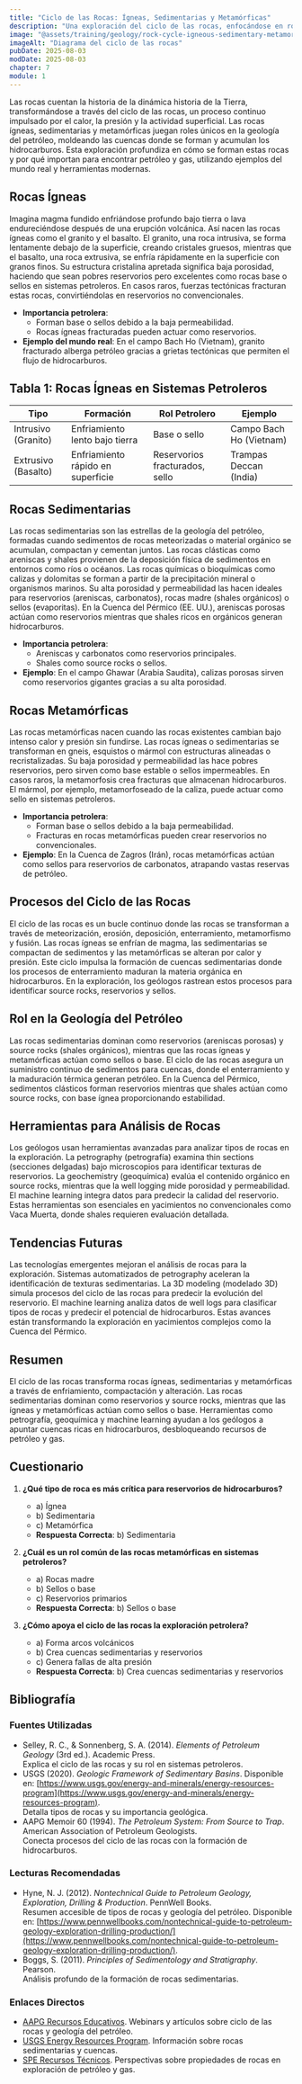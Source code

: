 ```yaml
---
title: "Ciclo de las Rocas: Ígneas, Sedimentarias y Metamórficas"
description: "Una exploración del ciclo de las rocas, enfocándose en rocas ígneas, sedimentarias y metamórficas, y su rol en la geología del petróleo, particularmente en la formación de reservorios, rocas madre y sellos."
image: "@assets/training/geology/rock-cycle-igneous-sedimentary-metamorphic/cover.jpg"
imageAlt: "Diagrama del ciclo de las rocas"
pubDate: 2025-08-03
modDate: 2025-08-03
chapter: 7
module: 1
---
```


Las rocas cuentan la historia de la dinámica historia de la Tierra, transformándose a través del ciclo de las rocas, un proceso continuo impulsado por el calor, la presión y la actividad superficial. Las rocas ígneas, sedimentarias y metamórficas juegan roles únicos en la geología del petróleo, moldeando las cuencas donde se forman y acumulan los hidrocarburos. Esta exploración profundiza en cómo se forman estas rocas y por qué importan para encontrar petróleo y gas, utilizando ejemplos del mundo real y herramientas modernas.

## Rocas Ígneas

Imagina magma fundido enfriándose profundo bajo tierra o lava endureciéndose después de una erupción volcánica. Así nacen las rocas ígneas como el granito y el basalto. El granito, una roca intrusiva, se forma lentamente debajo de la superficie, creando cristales gruesos, mientras que el basalto, una roca extrusiva, se enfría rápidamente en la superficie con granos finos. Su estructura cristalina apretada significa baja porosidad, haciendo que sean pobres reservorios pero excelentes como rocas base o sellos en sistemas petroleros. En casos raros, fuerzas tectónicas fracturan estas rocas, convirtiéndolas en reservorios no convencionales.

- **Importancia petrolera**:
  - Forman base o sellos debido a la baja permeabilidad.
  - Rocas ígneas fracturadas pueden actuar como reservorios.
- **Ejemplo del mundo real**: En el campo Bach Ho (Vietnam), granito fracturado alberga petróleo gracias a grietas tectónicas que permiten el flujo de hidrocarburos.

## Tabla 1: Rocas Ígneas en Sistemas Petroleros

| **Tipo**       | **Formación**             | **Rol Petrolero**                | **Ejemplo**                |
|----------------|--------------------------|----------------------------------|---------------------------|
| Intrusivo (Granito) | Enfriamiento lento bajo tierra | Base o sello                     | Campo Bach Ho (Vietnam)   |
| Extrusivo (Basalto) | Enfriamiento rápido en superficie | Reservorios fracturados, sello    | Trampas Deccan (India)    |

## Rocas Sedimentarias

Las rocas sedimentarias son las estrellas de la geología del petróleo, formadas cuando sedimentos de rocas meteorizadas o material orgánico se acumulan, compactan y cementan juntos. Las rocas clásticas como areniscas y shales provienen de la deposición física de sedimentos en entornos como ríos o océanos. Las rocas químicas o bioquímicas como calizas y dolomitas se forman a partir de la precipitación mineral o organismos marinos. Su alta porosidad y permeabilidad las hacen ideales para reservorios (areniscas, carbonatos), rocas madre (shales orgánicos) o sellos (evaporitas). En la Cuenca del Pérmico (EE. UU.), areniscas porosas actúan como reservorios mientras que shales ricos en orgánicos generan hidrocarburos.

- **Importancia petrolera**:
  - Areniscas y carbonatos como reservorios principales.
  - Shales como source rocks o sellos.
- **Ejemplo**: En el campo Ghawar (Arabia Saudita), calizas porosas sirven como reservorios gigantes gracias a su alta porosidad.

## Rocas Metamórficas

Las rocas metamórficas nacen cuando las rocas existentes cambian bajo intenso calor y presión sin fundirse. Las rocas ígneas o sedimentarias se transforman en gneis, esquistos o mármol con estructuras alineadas o recristalizadas. Su baja porosidad y permeabilidad las hace pobres reservorios, pero sirven como base estable o sellos impermeables. En casos raros, la metamorfosis crea fracturas que almacenan hidrocarburos. El mármol, por ejemplo, metamorfoseado de la caliza, puede actuar como sello en sistemas petroleros.

- **Importancia petrolera**:
  - Forman base o sellos debido a la baja permeabilidad.
  - Fracturas en rocas metamórficas pueden crear reservorios no convencionales.
- **Ejemplo**: En la Cuenca de Zagros (Irán), rocas metamórficas actúan como sellos para reservorios de carbonatos, atrapando vastas reservas de petróleo.

## Procesos del Ciclo de las Rocas

El ciclo de las rocas es un bucle continuo donde las rocas se transforman a través de meteorización, erosión, deposición, enterramiento, metamorfismo y fusión. Las rocas ígneas se enfrían de magma, las sedimentarias se compactan de sedimentos y las metamórficas se alteran por calor y presión. Este ciclo impulsa la formación de cuencas sedimentarias donde los procesos de enterramiento maduran la materia orgánica en hidrocarburos. En la exploración, los geólogos rastrean estos procesos para identificar source rocks, reservorios y sellos.

## Rol en la Geología del Petróleo

Las rocas sedimentarias dominan como reservorios (areniscas porosas) y source rocks (shales orgánicos), mientras que las rocas ígneas y metamórficas actúan como sellos o base. El ciclo de las rocas asegura un suministro continuo de sedimentos para cuencas, donde el enterramiento y la maduración térmica generan petróleo. En la Cuenca del Pérmico, sedimentos clásticos forman reservorios mientras que shales actúan como source rocks, con base ígnea proporcionando estabilidad.

## Herramientas para Análisis de Rocas

Los geólogos usan herramientas avanzadas para analizar tipos de rocas en la exploración. La petrography (petrografía) examina thin sections (secciones delgadas) bajo microscopios para identificar texturas de reservorios. La geochemistry (geoquímica) evalúa el contenido orgánico en source rocks, mientras que la well logging mide porosidad y permeabilidad. El machine learning integra datos para predecir la calidad del reservorio. Estas herramientas son esenciales en yacimientos no convencionales como Vaca Muerta, donde shales requieren evaluación detallada.

## Tendencias Futuras

Las tecnologías emergentes mejoran el análisis de rocas para la exploración. Sistemas automatizados de petrography aceleran la identificación de texturas sedimentarias. La 3D modeling (modelado 3D) simula procesos del ciclo de las rocas para predecir la evolución del reservorio. El machine learning analiza datos de well logs para clasificar tipos de rocas y predecir el potencial de hidrocarburos. Estas avances están transformando la exploración en yacimientos complejos como la Cuenca del Pérmico.

## Resumen

El ciclo de las rocas transforma rocas ígneas, sedimentarias y metamórficas a través de enfriamiento, compactación y alteración. Las rocas sedimentarias dominan como reservorios y source rocks, mientras que las ígneas y metamórficas actúan como sellos o base. Herramientas como petrografía, geoquímica y machine learning ayudan a los geólogos a apuntar cuencas ricas en hidrocarburos, desbloqueando recursos de petróleo y gas.

## Cuestionario

1. **¿Qué tipo de roca es más crítica para reservorios de hidrocarburos?**
   - a) Ígnea
   - b) Sedimentaria
   - c) Metamórfica
   - **Respuesta Correcta**: b) Sedimentaria

2. **¿Cuál es un rol común de las rocas metamórficas en sistemas petroleros?**
   - a) Rocas madre
   - b) Sellos o base
   - c) Reservorios primarios
   - **Respuesta Correcta**: b) Sellos o base

3. **¿Cómo apoya el ciclo de las rocas la exploración petrolera?**
   - a) Forma arcos volcánicos
   - b) Crea cuencas sedimentarias y reservorios
   - c) Genera fallas de alta presión
   - **Respuesta Correcta**: b) Crea cuencas sedimentarias y reservorios

## Bibliografía

### Fuentes Utilizadas

- Selley, R. C., & Sonnenberg, S. A. (2014). *Elements of Petroleum Geology* (3rd ed.). Academic Press.  
  Explica el ciclo de las rocas y su rol en sistemas petroleros.
- USGS (2020). *Geologic Framework of Sedimentary Basins*. Disponible en: [https://www.usgs.gov/energy-and-minerals/energy-resources-program](https://www.usgs.gov/energy-and-minerals/energy-resources-program).  
  Detalla tipos de rocas y su importancia geológica.
- AAPG Memoir 60 (1994). *The Petroleum System: From Source to Trap*. American Association of Petroleum Geologists.  
  Conecta procesos del ciclo de las rocas con la formación de hidrocarburos.

### Lecturas Recomendadas

- Hyne, N. J. (2012). *Nontechnical Guide to Petroleum Geology, Exploration, Drilling & Production*. PennWell Books.  
  Resumen accesible de tipos de rocas y geología del petróleo. Disponible en: [https://www.pennwellbooks.com/nontechnical-guide-to-petroleum-geology-exploration-drilling-production/](https://www.pennwellbooks.com/nontechnical-guide-to-petroleum-geology-exploration-drilling-production/).
- Boggs, S. (2011). *Principles of Sedimentology and Stratigraphy*. Pearson.  
  Análisis profundo de la formación de rocas sedimentarias.

### Enlaces Directos

- [AAPG Recursos Educativos](https://www.aapg.org/learn). Webinars y artículos sobre ciclo de las rocas y geología del petróleo.
- [USGS Energy Resources Program](https://www.usgs.gov/energy-and-minerals/energy-resources-program). Información sobre rocas sedimentarias y cuencas.
- [SPE Recursos Técnicos](https://www.spe.org/en/). Perspectivas sobre propiedades de rocas en exploración de petróleo y gas.
